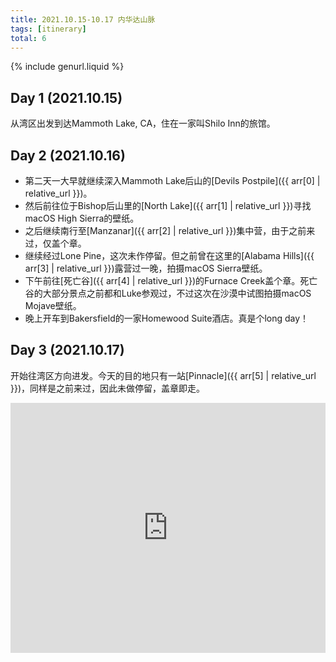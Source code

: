 ```yaml
---
title: 2021.10.15-10.17 内华达山脉
tags: [itinerary]
total: 6
---
```


{% include genurl.liquid %}

## Day 1 (2021.10.15)
从湾区出发到达Mammoth Lake, CA，住在一家叫Shilo Inn的旅馆。

## Day 2 (2021.10.16)
- 第二天一大早就继续深入Mammoth Lake后山的[Devils Postpile]({{ arr[0] | relative_url }})。
- 然后前往位于Bishop后山里的[North Lake]({{ arr[1] | relative_url }})寻找macOS High Sierra的壁纸。
- 之后继续南行至[Manzanar]({{ arr[2] | relative_url }})集中营，由于之前来过，仅盖个章。
- 继续经过Lone Pine，这次未作停留。但之前曾在这里的[Alabama Hills]({{ arr[3] | relative_url }})露营过一晚，拍摄macOS Sierra壁纸。
- 下午前往[死亡谷]({{ arr[4] | relative_url }})的Furnace Creek盖个章。死亡谷的大部分景点之前都和Luke参观过，不过这次在沙漠中试图拍摄macOS Mojave壁纸。
- 晚上开车到Bakersfield的一家Homewood Suite酒店。真是个long day！

## Day 3 (2021.10.17)
开始往湾区方向进发。今天的目的地只有一站[Pinnacle]({{ arr[5] | relative_url }})，同样是之前来过，因此未做停留，盖章即走。

<iframe src="https://www.google.com/maps/embed?pb=!1m64!1m12!1m3!1d3263515.8596572676!2d-121.88037475458005!3d36.985283778650334!2m3!1f0!2f0!3f0!3m2!1i1024!2i768!4f13.1!4m49!3e0!4m5!1s0x808f9e60efa95545%3A0xfd8efcf42dcc1ba7!2sSan%20Mateo%2C%20CA!3m2!1d37.5629917!2d-122.32552539999999!4m5!1s0x80960dcd5151e589%3A0xa5f4e73ce686a63d!2sShilo%20Inns%20Suites!3m2!1d37.6461928!2d-118.964918!4m5!1s0x80be21327e4dd4e3%3A0xfb6e74f3a13f8595!2sNorth%20Lake%2C%20California!3m2!1d37.231593!2d-118.6144454!4m5!1s0x80bf97c2ebdf65f3%3A0xdb3ad24758b5539c!2sManzanar%20National%20Historic%20Site%2C%20U.S.%20395%2C%20Independence%2C%20CA!3m2!1d36.7276357!2d-118.1483717!4m5!1s0x80c73f6a1d6db3e9%3A0x73d66860f013b21a!2sFurnace%20Creek%20Visitor%20Center%2C%20Furnace%20Creek%2C%20CA!3m2!1d36.4615546!2d-116.8666124!4m5!1s0x80ea3a5558a43c47%3A0x3ce27c9d5eacb5be!2sHomewood%20Suites%20by%20Hilton%20Bakersfield%2C%20Mill%20Rock%20Way%2C%20Bakersfield%2C%20CA!3m2!1d35.3417095!2d-119.0985584!4m5!1s0x8092445e4b147311%3A0xddbc248cc31a6910!2sPinnacles%20Visitor%20Center%2C%20California%20146%2C%20Paicines%2C%20CA!3m2!1d36.4936934!2d-121.1465164!4m5!1s0x808f9e60efa95545%3A0xfd8efcf42dcc1ba7!2sSanmateo%2C%20CA!3m2!1d37.5629917!2d-122.32552539999999!5e0!3m2!1sen!2sus!4v1652166420857!5m2!1sen!2sus" width="100%" height="400" style="border:0;" allowfullscreen="" loading="lazy" referrerpolicy="no-referrer-when-downgrade"></iframe>
